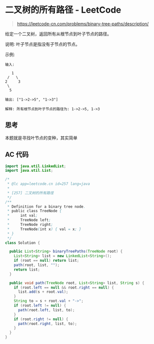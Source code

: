 # 二叉树的所有路径 - LeetCode

> https://leetcode-cn.com/problems/binary-tree-paths/description/

给定一个二叉树，返回所有从根节点到叶子节点的路径。

说明: 叶子节点是指没有子节点的节点。

示例:

```
输入:

   1
 /   \
2     3
 \
  5

输出: ["1->2->5", "1->3"]

解释: 所有根节点到叶子节点的路径为: 1->2->5, 1->3
```

## 思考

本题就是寻找叶节点的变种，其实简单

## AC 代码

```java
import java.util.LinkedList;
import java.util.List;

/*
 * @lc app=leetcode.cn id=257 lang=java
 *
 * [257] 二叉树的所有路径
 */
/**
 * Definition for a binary tree node.
 * public class TreeNode {
 *     int val;
 *     TreeNode left;
 *     TreeNode right;
 *     TreeNode(int x) { val = x; }
 * }
 */
class Solution {

  public List<String> binaryTreePaths(TreeNode root) {
    List<String> list = new LinkedList<String>();
    if (root == null) return list;
    path(root, list, "");
    return list;
  }

  public void path(TreeNode root, List<String> list, String s) {
    if (root.left == null && root.right == null) {
      list.add(s + root.val);
    }
    String to = s + root.val + "->";
    if (root.left != null) {
      path(root.left, list, to);
    }
    if (root.right != null) {
      path(root.right, list, to);
    }
  }
}

```
